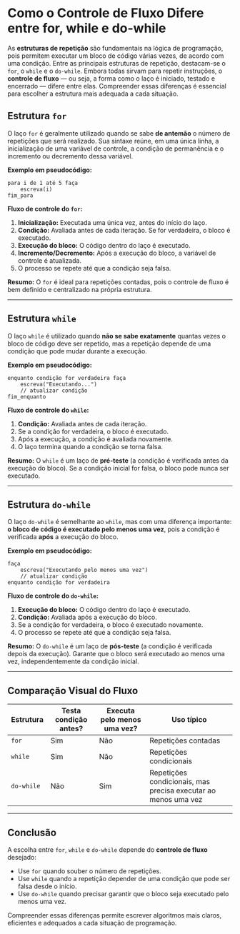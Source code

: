 
# Como o Controle de Fluxo Difere entre for, while e do-while

As **estruturas de repetição** são fundamentais na lógica de programação, pois permitem executar um bloco de código várias vezes, de acordo com uma condição. Entre as principais estruturas de repetição, destacam-se o `for`, o `while` e o `do-while`. Embora todas sirvam para repetir instruções, o **controle de fluxo** — ou seja, a forma como o laço é iniciado, testado e encerrado — difere entre elas. Compreender essas diferenças é essencial para escolher a estrutura mais adequada a cada situação.

## Estrutura `for`

O laço `for` é geralmente utilizado quando se sabe **de antemão** o número de repetições que será realizado. Sua sintaxe reúne, em uma única linha, a inicialização de uma variável de controle, a condição de permanência e o incremento ou decremento dessa variável.

**Exemplo em pseudocódigo:**
```
para i de 1 até 5 faça
    escreva(i)
fim_para
```

**Fluxo de controle do `for`:**
1. **Inicialização:** Executada uma única vez, antes do início do laço.
2. **Condição:** Avaliada antes de cada iteração. Se for verdadeira, o bloco é executado.
3. **Execução do bloco:** O código dentro do laço é executado.
4. **Incremento/Decremento:** Após a execução do bloco, a variável de controle é atualizada.
5. O processo se repete até que a condição seja falsa.

**Resumo:** O `for` é ideal para repetições contadas, pois o controle de fluxo é bem definido e centralizado na própria estrutura.

---

## Estrutura `while`

O laço `while` é utilizado quando **não se sabe exatamente** quantas vezes o bloco de código deve ser repetido, mas a repetição depende de uma condição que pode mudar durante a execução.

**Exemplo em pseudocódigo:**
```
enquanto condição for verdadeira faça
    escreva("Executando...")
    // atualizar condição
fim_enquanto
```

**Fluxo de controle do `while`:**
1. **Condição:** Avaliada antes de cada iteração.
2. Se a condição for verdadeira, o bloco é executado.
3. Após a execução, a condição é avaliada novamente.
4. O laço termina quando a condição se torna falsa.

**Resumo:** O `while` é um laço de **pré-teste** (a condição é verificada antes da execução do bloco). Se a condição inicial for falsa, o bloco pode nunca ser executado.

---

## Estrutura `do-while`

O laço `do-while` é semelhante ao `while`, mas com uma diferença importante: **o bloco de código é executado pelo menos uma vez**, pois a condição é verificada **após** a execução do bloco.

**Exemplo em pseudocódigo:**
```
faça
    escreva("Executando pelo menos uma vez")
    // atualizar condição
enquanto condição for verdadeira
```

**Fluxo de controle do `do-while`:**
1. **Execução do bloco:** O código dentro do laço é executado.
2. **Condição:** Avaliada após a execução do bloco.
3. Se a condição for verdadeira, o bloco é executado novamente.
4. O processo se repete até que a condição seja falsa.

**Resumo:** O `do-while` é um laço de **pós-teste** (a condição é verificada depois da execução). Garante que o bloco será executado ao menos uma vez, independentemente da condição inicial.

---

## Comparação Visual do Fluxo

| Estrutura   | Testa condição antes? | Executa pelo menos uma vez? | Uso típico                      |
|-------------|----------------------|-----------------------------|---------------------------------|
| `for`       | Sim                  | Não                         | Repetições contadas             |
| `while`     | Sim                  | Não                         | Repetições condicionais         |
| `do-while`  | Não                  | Sim                         | Repetições condicionais, mas precisa executar ao menos uma vez |

---

## Conclusão

A escolha entre `for`, `while` e `do-while` depende do **controle de fluxo** desejado:

- Use `for` quando souber o número de repetições.
- Use `while` quando a repetição depender de uma condição que pode ser falsa desde o início.
- Use `do-while` quando precisar garantir que o bloco seja executado pelo menos uma vez.

Compreender essas diferenças permite escrever algoritmos mais claros, eficientes e adequados a cada situação de programação.
```
